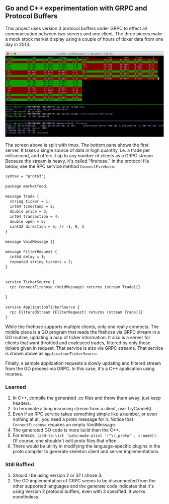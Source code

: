 ## Go and C++ experimentation with GRPC and Protocol Buffers

This project uses version 3 protocol buffers under GRPC to effect all communication between two servers and one client.
The three pieces make a mock stock market display using a couple of hours of ticker data from one day in 2013. 

![mock stock market display](/images/ZestyPic.png)

The screen above is split with tmux.  The bottom pane shows the first server.  It takes a single source of data in high quantity, i.e. a trade per millisecond, and offers it up to any number of clients as a GRPC stream.  Because the stream is heavy, it's called "firehose."  In the protocol file below, see the RPC service method ``ConnectFirehose``.


```
syntax = "proto3";

package marketfeed;

message Trade {
  string ticker = 1;
  int64 timestamp = 2;
  double price = 3;
  int64 transaction = 4;
  double open = 5;
  sint32 direction = 6; // -1, 0, 1
}

message VoidMessage {}

message FilterRequest {
  int64 delay = 1;
  repeated string tickers = 2;
}


service TickerSource {
  rpc ConnectFirehose (VoidMessage) returns (stream Trade){}
  
}

service ApplicationTickerSource {
  rpc FilteredStream (FilterRequest) returns (stream Trade){}
}
```

While the firehose supports multiple clients, only one really connects.  The middle piece is a GO program that reads the firehose via GRPC stream in a GO routine, updating a map of ticker information.  It also is a server for clients that want throttled and coalesced trades, filtered by only those tickers given in request.  That service is also via GRPC streams. That service is shown above as ``ApplicationTickerSource``.

Finally, a sample application requests a slowly updating and filtered stream from the GO process via GRPC.  In this case, it's a C++ application using ncurses.

### Learned

1. In C++, compile the generated .cc files and throw them away; just keep headers.
2. To terminate a long incoming stream from a client, use TryCancel().
3. Even if an RPC service takes something simple like a number, or even nothing at all, you need a proto message 
    for it.  Notice that ``ConnectFirehose`` requires an empty VoidMessage.
4. The generated GO code is more lucid than the C++.
5. For emacs, ``(add-to-list 'auto-mode-alist '("\\.proto" . c-mode))``.  Of course, one shouldn't edit proto files that often.
6. There would be utility in modifying the language-specific plugins in the proto compiler to generate skeleton client and server implementations.
    
### Still Baffled

1. Should I be using version 2 or 3?  I chose 3.
2. The GO implementation of GRPC seems to be disconnected from the other supported languages and the generate code indicates that it's using Version 2 protocol buffers, even with 3 specified.  It works nonetheless.






